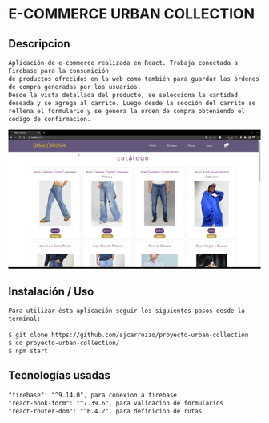 # E-COMMERCE URBAN COLLECTION

## Descripcion

	Aplicación de e-commerce realizada en React. Trabaja conectada a Firebase para la consumición
	de productos ofrecidos en la web como también para guardar las órdenes de compra generadas por los usuarios.
	Desde la vista detallada del producto, se selecciona la cantidad deseada y se agrega al carrito. Luego desde la sección del carrito se rellena el formulario y se genera la orden de compra obteniendo el código de confirmación.

![demo urban collection](./public/img/demo-urban-collection.gif)
## Instalación / Uso

	Para utilizar ésta aplicación seguir los siguientes pasos desde la terminal:
	
	$ git clone https://github.com/sjcarrozzo/proyecto-urban-collection
	$ cd proyecto-urban-collection/
	$ npm start


## Tecnologías usadas
    "firebase": "^9.14.0", para conexion a firebase
    "react-hook-form": "^7.39.6", para validacion de formularios
    "react-router-dom": "^6.4.2", para definicion de rutas
